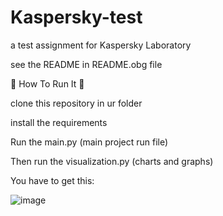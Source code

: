 # Kaspersky-test
a test assignment for Kaspersky Laboratory

see the README in README.obg file

🎈 How To Run It 🎈

clone this repository in ur folder 

install the requirements

Run the main.py (main project run file)

Then run the visualization.py (charts and graphs)

You have to get this:


![image](https://github.com/user-attachments/assets/b23ae4b7-fd30-4cfe-87c8-3db47ad723bd)


